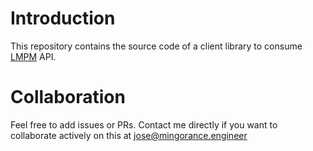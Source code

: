 # Introduction

This repository contains the source code of a client library to consume [LMPM](https://lmpm) API.

# Collaboration
Feel free to add issues or PRs. Contact me directly if you want to collaborate actively on this at jose@mingorance.engineer